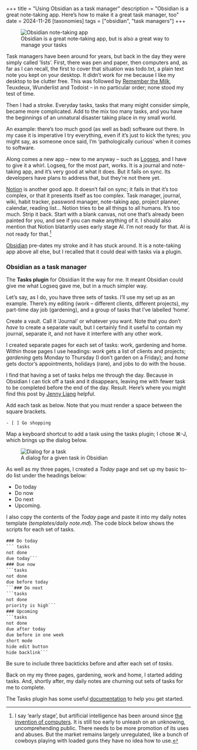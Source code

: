 +++
title = "Using Obsidian as a task manager"
description = "Obsidian is a great note-taking app. Here’s how to make it a great task manager, too"
date = 2024-11-26
[taxonomies]
tags = ["obsidian", "task managers"]
+++

<figure>
        <img src="obsidian-intro-1024.png" srcset="obsidian-intro-1024.png 1024w, obsidian-intro-1024.avif 1024w, obsidian-intro-1024.heic 1024w, obsidian-intro-1024.webp 1024w" alt="Obsidian note-taking app" />
        <figcaption>Obsidian is a great note-taking app, but is also a great way to manage your tasks</figcaption>
</figure>

Task managers have been around for years, but back in the day they were simply called ‘lists’. First, there was pen and paper, then computers and, as far as I can recall, the first to cover that situation was todo.txt, a plain text note you kept on your desktop. It didn’t work for me because I like my desktop to be clutter free. This was followed by [Remember the Milk](https://www.rememberthemilk.com), Teuxdeux, Wunderlist and Todoist – in no particular order; none stood my test of time.

Then I had a stroke. Everyday tasks, tasks that many might consider simple, became more complicated. Add to the mix too many tasks, and you have the beginnings of an unnatural disaster taking place in my small world.

An example: there’s too much good (as well as bad) software out there. In my case it is imperative I try everything, even if it’s just to kick the tyres; you might say, as someone once said, I’m ‘pathologically curious’ when it comes to software.

Along comes a new app – new to me anyway – such as [Logseq](https://logseq.com), and I have to give it a whirl. Logseq, for the most part, works. It is a journal and note-taking app, and it’s very good at what it does. But it fails on sync. Its developers have plans to address that, but they’re not there yet.

[Notion](https://www.notion.so) is another good app. It doesn’t fail on sync; it fails in that it’s too complex, or that it presents itself as too complex. Task manager, journal, wiki, habit tracker, password manager, note-taking app, project planner, calendar, reading list… Notion tries to be all things to all humans. It’s too much. Strip it back. Start with a blank canvas, not one that’s already been painted for you, and see if you can make anything of it. I should also mention that Notion blatantly uses early stage AI. I’m not ready for that. AI is not ready for that.[^1]

[Obsidian](https://obsidian.md) pre-dates my stroke and it has stuck around. It is a note-taking app above all else, but I recalled that it could deal with tasks via a plugin.

### Obsidian as a task manager

The **Tasks plugin** for Obsidian lit the way for me. It meant Obsidian could give me what Logseq gave me, but in a much simpler way.

Let’s say, as I do, you have three sets of tasks. I’ll use my set up as an example. There’s my editing (work – different clients, different projects), my part-time day job (gardening), and a group of tasks that I’ve labelled ‘home’.

Create a vault. Call it ‘Journal’ or whatever you want. Note that you don’t *have* to create a separate vault, but I certainly find it useful to contain my journal, separate it, and not have it interfere with any other work.

I created separate pages for each set of tasks: work, gardening and home. Within those pages I use headings: *work* gets a list of clients and projects; *gardening* gets Monday to Thursday (I don’t garden on a Friday); and *home* gets doctor’s appointments, holidays (rare), and jobs to do with the house.

I find that having a set of tasks helps me through the day. Because in Obsidian I can tick off a task and it disappears, leaving me with fewer task to be completed before the end of the day. Result. Here’s where you might find this post by [Jenny Liang](https://jsliang.com/post/task-management-with-obsidian/) helpful.

Add each task as below. Note that you must render a space between the square brackets.

```
- [ ] Go shopping
```

Map a keyboard shortcut to add a task using the tasks plugin; I chose ⌘-J, which brings up the dialog below.

<figure>
        <img src="obsidian-sample-1024.png" srcset="obsidian-sample-1024.png 1024w, obsidian-sample-1024.avif 1024w, obsidian-sample-1024.heic 1024w, obsidian-sample-1024.webp 1024w" alt="Dialog for a task" />
        <figcaption>A dialog for a given task in Obsidian</figcaption>
</figure>

As well as my three pages, I created a *Today* page and set up my basic to-do list under the headings below:

- Do today
- Do now
- Do next
- Upcoming.

I also copy the contents of the *Today* page and paste it into my daily notes template (*templates/daily note.md*). The code block below shows the scripts for each set of tasks. 
```
### Do today
``` tasks
not done
due today```
### Due now
```tasks
not done
due before today
```### Do next
```tasks
not done
priority is high```
### Upcoming
```tasks
not done
due after today
due before in one week
short mode
hide edit button
hide backlink```
```

Be sure to include three backticks before and after each set of *tasks*.

Back on my my three pages, gardening, work and home, I started adding tasks. And, shortly after, my daily notes are churning out sets of tasks for me to complete.

The Tasks plugin has some useful [documentation](https://publish.obsidian.md/tasks/Introduction) to help you get started.

[^1]: I say ‘early stage’, but artificial intelligence has been around since [the invention of computers](https://en.wikipedia.org/wiki/History_of_artificial_intelligence). It is still too early to unleash on an unknowing, uncomprehending public. There needs to be more promotion of its uses and abuses. But the market remains largely unregulated, like a bunch of cowboys playing with loaded guns they have no idea how to use.